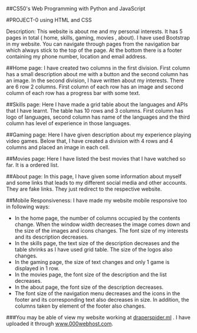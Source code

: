 ##CS50's Web Programming with Python and JavaScript

#PROJECT-0 using HTML and CSS

Description:
	This website is about me and my personal interests. It has 5 pages in total ( home, skills, gaming, movies , about). I have used Bootstrap in my website. You can navigate through pages from the navigation bar which always stick to the top of the page. At the bottom there is a footer containing my phone number, location and email address.

##Home page:
	I have created two columns in the first division. First column has a small description about me with a button and the second column has an image.
	In the second division, I have written about my interests. There are 6 row 2 columns. First column of each row has an image and second column of each row has a progress bar with some text.

##Skills page:
	Here I have made a grid table about the languages and APIs that I have learnt. The table has 10 rows and 3 columns. First column has logo of languages, second column has name of the languages and the third column has level of experience in those languages.

##Gaming page:
	Here I have given description about my experience playing video games. Below that, I have created a division with 4 rows and 4 columns and placed an image in each cell.

##Movies page:
	Here I have listed the best movies that I have watched so far. It is a ordered list.

##About page:
	In this page, I have given some information about myself and some links that leads to my different social media and other accounts. They are fake links. They just redirect to the respective website.


##Mobile Responsiveness:
	I have made my website mobile responsive too in following ways:

*	In the home page, the number of columns occupied by the contents change. When the window width decreases the image comes down and the size of the images and icons changes. The font size of my interests and its description decreases.
*	In the skills page, the text size of the description decreases and the table shrinks as I have used grid table. The size of the logos also changes.
*	In the gaming page, the size of text changes and only 1 game is displayed in 1 row.
*	In the movies page, the font size of the description and the list decreases.
*	In the about page, the font size of the description decreases.
*	The font size of the navigation menu decreases and the icons in the footer and its corresponding text also decreases in size. In addition, the columns taken by element of the footer also changes.


###You may be able of view my website working at [draperspider.ml](www.draperspider.ml) . I have uploaded it through www.000webhost.com.
